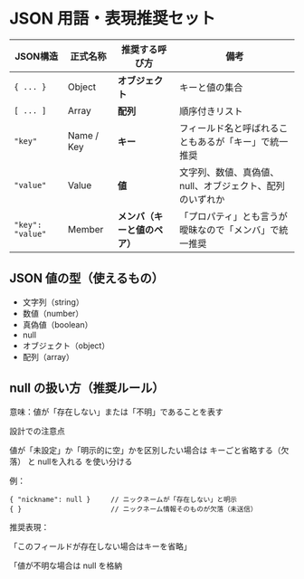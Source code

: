 # JSON 用語・表現推奨セット

| JSON構造         | 正式名称   | 推奨する呼び方               | 備考                                                     |
| ---------------- | ---------- | ---------------------------- | -------------------------------------------------------- |
| `{ ... }`        | Object     | **オブジェクト**             | キーと値の集合                                           |
| `[ ... ]`        | Array      | **配列**                     | 順序付きリスト                                           |
| `"key"`          | Name / Key | **キー**                     | フィールド名と呼ばれることもあるが「キー」で統一推奨     |
| `"value"`        | Value      | **値**                       | 文字列、数値、真偽値、null、オブジェクト、配列のいずれか |
| `"key": "value"` | Member     | **メンバ（キーと値のペア）** | 「プロパティ」とも言うが曖昧なので「メンバ」で統一推奨   |

## JSON 値の型（使えるもの）

- 文字列（string）
- 数値（number）
- 真偽値（boolean）
- null
- オブジェクト（object）
- 配列（array）

## null の扱い方（推奨ルール）

意味：値が「存在しない」または「不明」であることを表す

設計での注意点

値が「未設定」か「明示的に空」かを区別したい場合は キーごと省略する（欠落） と nullを入れる を使い分ける

例：

```
{ "nickname": null }     // ニックネームが「存在しない」と明示
{ }                      // ニックネーム情報そのものが欠落（未送信）
```

推奨表現：

「このフィールドが存在しない場合はキーを省略」

「値が不明な場合は null を格納
